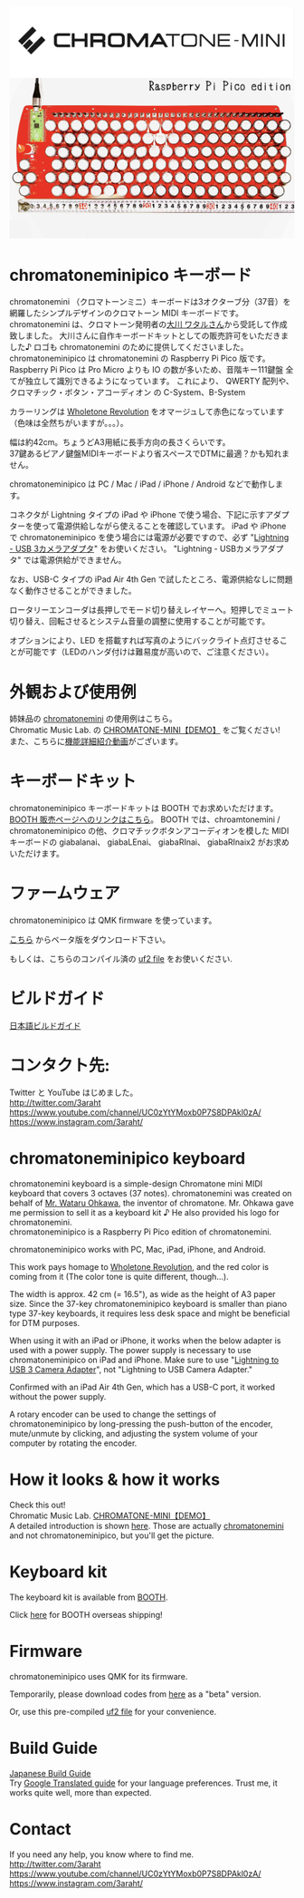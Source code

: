 ![chromatoneminipico](https://github.com/3araht/chromatoneminipico/blob/main/pictures/chromatoneminipico_toppage.jpg)

# chromatoneminipico キーボード
chromatonemini （クロマトーンミニ）キーボードは3オクターブ分（37音）を網羅したシンプルデザインのクロマトーン MIDI キーボードです。
chromatonemini は、クロマトーン発明者の[大川 ワタルさん](https://muto-method.com/profile.html)から受託して作成致しました。
大川さんに自作キーボードキットとしての販売許可をいただきました♪ ロゴも chromatonemini のために提供してくださいました。  
chromatoneminipico は chromatonemini の Raspberry Pi Pico 版です。  
Raspberry Pi Pico は Pro Micro よりも IO の数が多いため、音階キー111鍵盤 全てが独立して識別できるようになっています。
これにより、 QWERTY 配列や、クロマチック・ボタン・アコーディオン の C-System、B-System 

カラーリングは [Wholetone Revolution](https://chromatone.jp/chromatone/index.html) をオマージュして赤色になっています（色味は全然ちがいますが。。。）。  

幅は約42cm。ちょうどA3用紙に長手方向の長さくらいです。  
37鍵あるピアノ鍵盤MIDIキーボードより省スペースでDTMに最適？かも知れません。

chromatoneminipico は PC / Mac / iPad / iPhone / Android などで動作します。

コネクタが Lightning タイプの iPad や iPhone で使う場合、下記に示すアダプターを使って電源供給しながら使えることを確認しています。
iPad や iPhone で chromatoneminipico を使う場合には電源が必要ですので、必ず "[Lightning - USB 3カメラアダプタ](https://www.apple.com/jp/shop/product/MK0W2AM/A/)" をお使いください。
"Lightning - USBカメラアダプタ" では電源供給ができません。

なお、USB-C タイプの iPad Air 4th Gen で試したところ、電源供給なしに問題なく動作させることができました。

ロータリーエンコーダは長押しでモード切り替えレイヤーへ。短押しでミュート切り替え、回転させるとシステム音量の調整に使用することが可能です。

オプションにより、LED を搭載すれば写真のようにバックライト点灯させることが可能です（LEDのハンダ付けは難易度が高いので、ご注意ください）。

# 外観および使用例
姉妹品の [chromatonemini](https://github.com/3araht/chroamtonemini) の使用例はこちら。  
Chromatic Music Lab. の [CHROMATONE-MINI【DEMO】](https://youtu.be/WQA9r8nkZjo) をご覧ください!  
また、こちらに[機能詳細紹介動画](https://youtu.be/7tFm5GolF3g)がございます。

# キーボードキット
chromatoneminipico キーボードキットは BOOTH でお求めいただけます。  
[BOOTH 販売ページへのリンクはこちら](https://3araht.booth.pm/)。
BOOTH では、chroamtonemini / chromatoneminipico の他、クロマチックボタンアコーディオンを模した MIDIキーボードの giabalanai、 giabaLEnai、 giabaRInai、 giabaRInaix2 がお求めいただけます。

# ファームウェア

chromatoneminipico は QMK firmware を使っています。

[こちら](https://github.com/3araht/chromatoneminipico/blob/main/temp/qmk_firmware/keyboards/chromatoneminipico) からベータ版をダウンロード下さい。

もしくは、こちらのコンパイル済の [uf2 file](https://github.com/3araht/chromatoneminipico/blob/main/chromatoneminipico_led_uf2.zip) をお使いください.

# ビルドガイド

[日本語ビルドガイド](https://github.com/3araht/chromatoneminipico/blob/main/docs/build.md)

# コンタクト先:
Twitter と YouTube はじめました。  
http://twitter.com/3araht  
https://www.youtube.com/channel/UC0zYtYMoxb0P7S8DPAkl0zA/  
https://www.instagram.com/3araht/  


# chromatoneminipico keyboard
chromatonemini keyboard is a simple-design Chromatone mini MIDI keyboard that covers 3 octaves (37 notes).
chromatonemini was created on behalf of [Mr. Wataru Ohkawa](https://muto-method.com/en/profile.html), the inventor of chromatone. Mr. Ohkawa gave me permission to sell it as a keyboard kit ♪ He also provided his logo for chromatonemini.  
chromatoneminipico is a Raspberry Pi Pico edition of chromatonemini.  

chromatoneminipico works with PC, Mac, iPad, iPhone, and Android.

This work pays homage to [Wholetone Revolution](https://muto-method.com/en/history.html), and the red color is coming from it (The color tone is quite different, though...).  

The width is approx. 42 cm (= 16.5"), as wide as the height of A3 paper size.
Since the 37-key chromatoneminipico keyboard is smaller than piano type 37-key keyboards, it requires less desk space and might be beneficial for DTM purposes.

When using it with an iPad or iPhone, it works when the below adapter is used with a power supply. The power supply is necessary to use chromatoneminipico on iPad and iPhone. Make sure to use "[Lightning to USB 3 Camera Adapter](https://www.apple.com/shop/product/MK0W2AM/A/)", not "Lightning to USB Camera Adapter."  

Confirmed with an iPad Air 4th Gen, which has a USB-C port, it worked without the power supply.

A rotary encoder can be used to change the settings of chromatoneminipico by long-pressing the push-button of the encoder, mute/unmute by clicking, and adjusting the system volume of your computer by rotating the encoder.

# How it looks & how it works
Check this out!  
Chromatic Music Lab. [CHROMATONE-MINI【DEMO】](https://youtu.be/WQA9r8nkZjo)  
A detailed introduction is shown [here](https://youtu.be/7tFm5GolF3g).
Those are actually [chromatonemini](https://github.com/3araht/giabalanai) and not chromatoneminipico, but you'll get the picture.

# Keyboard kit
The keyboard kit is available from [BOOTH](https://3araht.booth.pm/).  

Click [here](https://www.tenso.com/en/static/lp_shop_booth) for BOOTH overseas shipping!

# Firmware

chromatoneminipico uses QMK for its firmware.

Temporarily, please download codes from [here](https://github.com/3araht/chromatoneminipico/blob/main/temp/qmk_firmware/keyboards/chromatoneminipico) as a "beta" version.

Or, use this pre-compiled [uf2 file](https://github.com/3araht/chromatoneminipico/blob/main/chromatoneminipico_led_hex.zip) for your convenience.

# Build Guide

[Japanese Build Guide](https://github.com/3araht/chromatoneminipico/blob/main/docs/build.md)  
Try [Google Translated guide](https://translate.google.com/translate?sl=ja&tl=en&u=https://github.com/3araht/chromatoneminipico/blob/main/docs/build.md) for your language preferences. Trust me, it works quite well, more than expected.

# Contact
If you need any help, you know where to find me.  
http://twitter.com/3araht  
https://www.youtube.com/channel/UC0zYtYMoxb0P7S8DPAkl0zA/  
https://www.instagram.com/3araht/  
